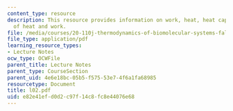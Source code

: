 ```yaml
---
content_type: resource
description: This resource provides information on work, heat, heat capacity and equivalence
  of heat and work.
file: /media/courses/20-110j-thermodynamics-of-biomolecular-systems-fall-2005/e82e41efd0d2c97f14c8fc8e44076e68_l02.pdf
file_type: application/pdf
learning_resource_types:
- Lecture Notes
ocw_type: OCWFile
parent_title: Lecture Notes
parent_type: CourseSection
parent_uid: 4e6e18bc-05b5-f575-53e7-4f6a1fa68985
resourcetype: Document
title: l02.pdf
uid: e82e41ef-d0d2-c97f-14c8-fc8e44076e68
---
```


